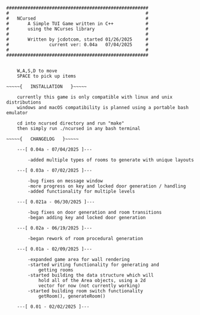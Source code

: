 
    #####################################################
    #                                                   #
    #   NCursed                                         #
    #       A Simple TUI Game written in C++            #
    #       using the NCurses library                   #
    #                                                   #
    #       Written by jcdotcom, started 01/26/2025     #
    #               current ver: 0.04a   07/04/2025     #
    #                                                   #
    #####################################################


~~~~~{   HELP   }~~~~~

    W,A,S,D to move
    SPACE to pick up items

~~~~~{   INSTALLATION   }~~~~~

    currently this game is only compatible with linux and unix distributions
    windows and macOS compatibility is planned using a portable bash emulator

    cd into ncursed directory and run "make" 
    then simply run ./ncursed in any bash terminal

~~~~~{   CHANGELOG   }~~~~~

    ---[ 0.04a - 07/04/2025 ]---

        -added multiple types of rooms to generate with unique layouts

    ---[ 0.03a - 07/02/2025 ]---

        -bug fixes on message window
        -more progress on key and locked door generation / handling
        -added functionality for multiple levels

    ---[ 0.021a - 06/30/2025 ]---

        -bug fixes on door generation and room transitions
        -began adding key and locked door generation

    ---[ 0.02a - 06/19/2025 ]---

        -began rework of room procedural generation

    ---[ 0.01a - 02/09/2025 ]---

        -expanded game area for wall rendering
        -started writing functionality for generating and 
            getting rooms
        -started building the data structure which will 
            hold all of the Area objects, using a 2d 
            vector for now (not currently working)
        -started building room switch functionality
            getRoom(), generateRoom()

    ---[ 0.01 - 02/02/2025 ]---

